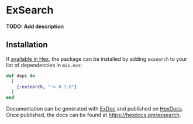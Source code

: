 # ExSearch

**TODO: Add description**

## Installation

If [available in Hex](https://hex.pm/docs/publish), the package can be installed
by adding `exsearch` to your list of dependencies in `mix.exs`:

```elixir
def deps do
  [
    {:exsearch, "~> 0.1.0"}
  ]
end
```

Documentation can be generated with [ExDoc](https://github.com/elixir-lang/ex_doc)
and published on [HexDocs](https://hexdocs.pm). Once published, the docs can
be found at <https://hexdocs.pm/exsearch>.


